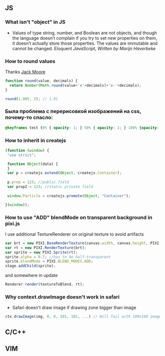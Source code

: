 
## JS

### What isn't "object" in JS
- Values of type string, number, and Boolean are not objects, and though the language doesn’t complain if you try to set new properties on them, it doesn’t actually store those properties. The values are immutable and cannot be changed. Eloquent *JavaScript, Written by Marijn Haverbeke*

### How to round values

Thanks [Jack Moore](http://www.jacklmoore.com/notes/rounding-in-javascript/)
```javascript
function round(value, decimals) {
  return Number(Math.round(value+'e'+decimals)+'e-'+decimals);
}

round(1.005, 2); // 1.01
```

### Была проблема с перерисовкой изображений на css, почему-то спасло: 

```css
@keyframes test {0% { opacity: 1; } 50% { opacity: 1; } 100% {opacity: 1}}
```

### How to inherit in createjs

```js
(function (window) {
 "use strict";

 function Object(data) {
 }
 var p = createjs.extend(Object, createjs.Container);
 
 p.prop = 123; //public field
 var prop2 = 123; //static private field
 
 window.Particle = createjs.promote(Object, "Container");

}(window));
```

### How to use "ADD" blendMode on transparent background in pixi.js

I use additional TextureRenderer on original texture to avoid artifacts

```js
var brt = new PIXI.BaseRenderTexture(canvas.width, canvas.height, PIXI.SCALE_MODES.LINEAR, 1);
var rt = new PIXI.RenderTexture(brt);
var sprite = new PIXI.Sprite(rt);
sprite.alpha = 0.7; //has to be half-transparent
sprite.blendMode = PIXI.BLEND_MODES.ADD;
stage.addChild(sprite);
```

and somewhere in update

```js
Renderer.render(textureToBlend, rt);
```

### Why context.drawImage doesn't work in safari

 - Safari doesn't draw image if drawing zone bigger than image
 
 ```js
 ctx.drawImage(img, 0, 0, 101, 101, ...) // Will fail with 100x100 image
 ```

## C/C++

## VIM
